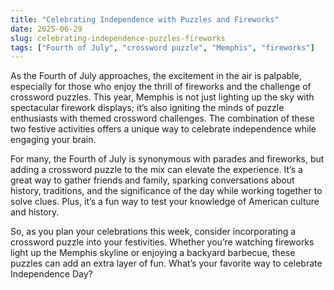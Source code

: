 ```yaml
---
title: "Celebrating Independence with Puzzles and Fireworks"
date: 2025-06-29
slug: celebrating-independence-puzzles-fireworks
tags: ["Fourth of July", "crossword puzzle", "Memphis", "fireworks"]
---
```


As the Fourth of July approaches, the excitement in the air is palpable, especially for those who enjoy the thrill of fireworks and the challenge of crossword puzzles. This year, Memphis is not just lighting up the sky with spectacular firework displays; it’s also igniting the minds of puzzle enthusiasts with themed crossword challenges. The combination of these two festive activities offers a unique way to celebrate independence while engaging your brain.

For many, the Fourth of July is synonymous with parades and fireworks, but adding a crossword puzzle to the mix can elevate the experience. It’s a great way to gather friends and family, sparking conversations about history, traditions, and the significance of the day while working together to solve clues. Plus, it’s a fun way to test your knowledge of American culture and history.

So, as you plan your celebrations this week, consider incorporating a crossword puzzle into your festivities. Whether you’re watching fireworks light up the Memphis skyline or enjoying a backyard barbecue, these puzzles can add an extra layer of fun. What’s your favorite way to celebrate Independence Day?
